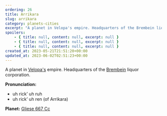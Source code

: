 ```yaml
---
ordering: 26
title: Arrikara
slug: arrikara
category: planets-cities
excerpt: "A planet in Velopa's empire. Headquarters of the Brembein liquor corporation.\nPronunciation:\n\nuh ric..."
spoilers:
    - { title: null, content: null, excerpt: null }
    - { title: null, content: null, excerpt: null }
    - { title: null, content: null, excerpt: null }
created_at: 2023-05-21T21:51:20+00:00
updated_at: 2023-06-02T02:51:23+00:00
---
```

A planet in [Velopa's](/category/planets-cities/velopa) empire. Headquarters of the [Brembein](/category/organizations/brembein) liquor corporation.

**Pronunciation:**
- uh rick’ uh ruh
- uh rick’ uh ren (of Arrikara)

**Planet:**
[Gliese 667 Cc](https://en.wikipedia.org/wiki/Gliese_667_Cc)